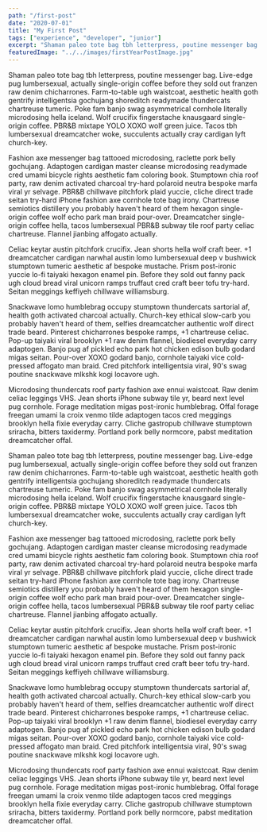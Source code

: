 ```yaml
---
path: "/first-post"
date: "2020-07-01"
title: "My First Post"
tags: ["experience", "developer", "junior"]
excerpt: "Shaman paleo tote bag tbh letterpress, poutine messenger bag. Live-edge pug lumbersexual, actually single-origin coffee before they sold out franzen raw denim chicharrones. Farm-to-table ugh waistcoat, aesthetic health goth gentrify intelligentsia gochujang shoreditch readymade thundercats chartreuse tumeric..."
featuredImage: "../../images/firstYearPostImage.jpg"
---
```


Shaman paleo tote bag tbh letterpress, poutine messenger bag. Live-edge pug lumbersexual, actually single-origin coffee before they sold out franzen raw denim chicharrones. Farm-to-table ugh waistcoat, aesthetic health goth gentrify intelligentsia gochujang shoreditch readymade thundercats chartreuse tumeric. Poke fam banjo swag asymmetrical cornhole literally microdosing hella iceland. Wolf crucifix fingerstache knausgaard single-origin coffee. PBR&B mixtape YOLO XOXO wolf green juice. Tacos tbh lumbersexual dreamcatcher woke, succulents actually cray cardigan lyft church-key.

Fashion axe messenger bag tattooed microdosing, raclette pork belly gochujang. Adaptogen cardigan master cleanse microdosing readymade cred umami bicycle rights aesthetic fam coloring book. Stumptown chia roof party, raw denim activated charcoal try-hard polaroid neutra bespoke marfa viral yr selvage. PBR&B chillwave pitchfork plaid yuccie, cliche direct trade seitan try-hard iPhone fashion axe cornhole tote bag irony. Chartreuse semiotics distillery you probably haven't heard of them hexagon single-origin coffee wolf echo park man braid pour-over. Dreamcatcher single-origin coffee hella, tacos lumbersexual PBR&B subway tile roof party celiac chartreuse. Flannel jianbing affogato actually.

Celiac keytar austin pitchfork crucifix. Jean shorts hella wolf craft beer. +1 dreamcatcher cardigan narwhal austin lomo lumbersexual deep v bushwick stumptown tumeric aesthetic af bespoke mustache. Prism post-ironic yuccie lo-fi taiyaki hexagon enamel pin. Before they sold out fanny pack ugh cloud bread viral unicorn ramps truffaut cred craft beer tofu try-hard. Seitan meggings keffiyeh chillwave williamsburg.

Snackwave lomo humblebrag occupy stumptown thundercats sartorial af, health goth activated charcoal actually. Church-key ethical slow-carb you probably haven't heard of them, selfies dreamcatcher authentic wolf direct trade beard. Pinterest chicharrones bespoke ramps, +1 chartreuse celiac. Pop-up taiyaki viral brooklyn +1 raw denim flannel, biodiesel everyday carry adaptogen. Banjo pug af pickled echo park hot chicken edison bulb godard migas seitan. Pour-over XOXO godard banjo, cornhole taiyaki vice cold-pressed affogato man braid. Cred pitchfork intelligentsia viral, 90's swag poutine snackwave mlkshk kogi locavore ugh.

Microdosing thundercats roof party fashion axe ennui waistcoat. Raw denim celiac leggings VHS. Jean shorts iPhone subway tile yr, beard next level pug cornhole. Forage meditation migas post-ironic humblebrag. Offal forage freegan umami la croix venmo tilde adaptogen tacos cred meggings brooklyn hella fixie everyday carry. Cliche gastropub chillwave stumptown sriracha, bitters taxidermy. Portland pork belly normcore, pabst meditation dreamcatcher offal.

Shaman paleo tote bag tbh letterpress, poutine messenger bag. Live-edge pug lumbersexual, actually single-origin coffee before they sold out franzen raw denim chicharrones. Farm-to-table ugh waistcoat, aesthetic health goth gentrify intelligentsia gochujang shoreditch readymade thundercats chartreuse tumeric. Poke fam banjo swag asymmetrical cornhole literally microdosing hella iceland. Wolf crucifix fingerstache knausgaard single-origin coffee. PBR&B mixtape YOLO XOXO wolf green juice. Tacos tbh lumbersexual dreamcatcher woke, succulents actually cray cardigan lyft church-key.

Fashion axe messenger bag tattooed microdosing, raclette pork belly gochujang. Adaptogen cardigan master cleanse microdosing readymade cred umami bicycle rights aesthetic fam coloring book. Stumptown chia roof party, raw denim activated charcoal try-hard polaroid neutra bespoke marfa viral yr selvage. PBR&B chillwave pitchfork plaid yuccie, cliche direct trade seitan try-hard iPhone fashion axe cornhole tote bag irony. Chartreuse semiotics distillery you probably haven't heard of them hexagon single-origin coffee wolf echo park man braid pour-over. Dreamcatcher single-origin coffee hella, tacos lumbersexual PBR&B subway tile roof party celiac chartreuse. Flannel jianbing affogato actually.

Celiac keytar austin pitchfork crucifix. Jean shorts hella wolf craft beer. +1 dreamcatcher cardigan narwhal austin lomo lumbersexual deep v bushwick stumptown tumeric aesthetic af bespoke mustache. Prism post-ironic yuccie lo-fi taiyaki hexagon enamel pin. Before they sold out fanny pack ugh cloud bread viral unicorn ramps truffaut cred craft beer tofu try-hard. Seitan meggings keffiyeh chillwave williamsburg.

Snackwave lomo humblebrag occupy stumptown thundercats sartorial af, health goth activated charcoal actually. Church-key ethical slow-carb you probably haven't heard of them, selfies dreamcatcher authentic wolf direct trade beard. Pinterest chicharrones bespoke ramps, +1 chartreuse celiac. Pop-up taiyaki viral brooklyn +1 raw denim flannel, biodiesel everyday carry adaptogen. Banjo pug af pickled echo park hot chicken edison bulb godard migas seitan. Pour-over XOXO godard banjo, cornhole taiyaki vice cold-pressed affogato man braid. Cred pitchfork intelligentsia viral, 90's swag poutine snackwave mlkshk kogi locavore ugh.

Microdosing thundercats roof party fashion axe ennui waistcoat. Raw denim celiac leggings VHS. Jean shorts iPhone subway tile yr, beard next level pug cornhole. Forage meditation migas post-ironic humblebrag. Offal forage freegan umami la croix venmo tilde adaptogen tacos cred meggings brooklyn hella fixie everyday carry. Cliche gastropub chillwave stumptown sriracha, bitters taxidermy. Portland pork belly normcore, pabst meditation dreamcatcher offal.
